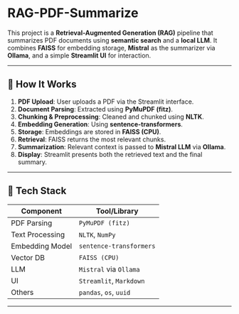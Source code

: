 # RAG-PDF-Summarize
This project is a **Retrieval-Augmented Generation (RAG)** pipeline that summarizes PDF documents using **semantic search** and a **local LLM**. It combines **FAISS** for embedding storage, **Mistral** as the summarizer via **Ollama**, and a simple **Streamlit UI** for interaction.

---

## 🧠 How It Works

1. **PDF Upload**: User uploads a PDF via the Streamlit interface.
2. **Document Parsing**: Extracted using **PyMuPDF (fitz)**.
3. **Chunking & Preprocessing**: Cleaned and chunked using **NLTK**.
4. **Embedding Generation**: Using **sentence-transformers**.
5. **Storage**: Embeddings are stored in **FAISS (CPU)**.
6. **Retrieval**: FAISS returns the most relevant chunks.
7. **Summarization**: Relevant context is passed to **Mistral LLM** via **Ollama**.
8. **Display**: Streamlit presents both the retrieved text and the final summary.

---

## 🧰 Tech Stack

| Component         | Tool/Library         |
|------------------|----------------------|
| PDF Parsing      | `PyMuPDF (fitz)`     |
| Text Processing  | `NLTK`, `NumPy`       |
| Embedding Model  | `sentence-transformers` |
| Vector DB        | `FAISS (CPU)`         |
| LLM              | `Mistral` via `Ollama` |
| UI               | `Streamlit`, `Markdown` |
| Others           | `pandas`, `os`, `uuid` |

---

